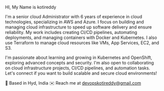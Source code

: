 
HI, My Name is kotireddy 


 I'm a senior cloud Administrator with 6 years of experience in cloud technologies, specializing in AWS and Azure. I focus on building and managing cloud infrastructure to speed up software delivery and ensure reliability. My work includes creating CI/CD pipelines, automating deployments, and managing containers with Docker and Kubernetes. I also use Terraform to manage cloud resources like VMs, App Services, EC2, and S3.

 I'm passionate about learning and growing in Kubernetes and OpenShift, exploring advanced concepts and security. I'm also open to collaborating on cloud infrastructure projects, CI/CD pipelines, and automation tasks. Let's connect if you want to build scalable and secure cloud environments!


📍 Based in Hyd, India
✉️ Reach me at devopskotireddy@gmail.com
